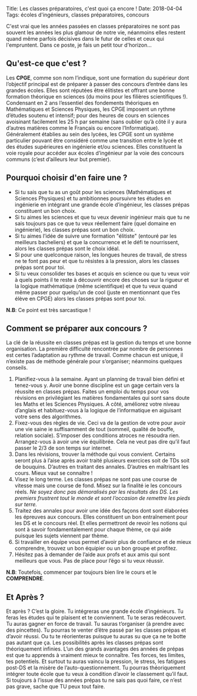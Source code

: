 Title: Les classes préparatoires, c'est quoi ça encore !
Date: 2018-04-04
Tags: écoles d'ingénieurs, classes préparatoires, concours

C'est vrai que les années passées en classes préparatoires ne sont pas souvent les années les plus glamour de notre vie, néanmoins elles restent quand même parfois décisives dans le futur de celles et ceux qui l'empruntent. Dans ce poste, je fais un petit tour d'horizon...

## Qu'est-ce que c'est ?
Les **CPGE**, comme son nom l’indique, sont une formation du supérieur dont l’objectif principal est de préparer à passer des concours d’entrée dans les grandes écoles. Elles sont réputées être élitistes et offrant une bonne formation théorique en sciences (du moins pour les filières scientifiques !). Condensant en 2 ans l’essentiel
des fondements théoriques en Mathématiques et Sciences Physiques, les CPGE imposent un rythme d’études soutenu et intensif; pour des heures de cours en sciences avoisinant facilement les 25 h par semaine (sans oublier qu’à côté il y aura d’autres matières comme le Français ou encore l’Informatique).
Généralement établies au sein des lycées, les CPGE sont un système particulier pouvant être considéré comme une transition entre le lycée et des études supérieures en ingénierie et/ou sciences. Elles constituent la voie royale pour accéder aux écoles d’ingénieur par la voie des concours communs (c’est d’ailleurs leur but premier).

## Pourquoi choisir d'en faire une ?
- Si tu sais que tu as un goût pour les sciences (Mathématiques et Sciences Physiques) et tu ambitionnes poursuivre tes études en ingénierie en intégrant une grande école d’ingénieur, les classes prépas constituent un bon choix.
- Si tu aimes les sciences et que tu veux devenir ingénieur mais que tu ne sais toujours pas ce que tu veux réellement faire (quel domaine en ingénierie), les classes prépas sont un bon choix.
- Si tu aimes l’idée de suivre une formation "élitiste" (entouré par les meilleurs bacheliers) et que la concurrence et le défi te nourrissent, alors les classes prépas sont le choix idéal.
- Si pour une quelconque raison, les longues heures de travail, de stress ne te font pas peur et que tu résistes à la pression, alors les classes prépas sont pour toi.
- Si tu veux consolider tes bases et acquis en science ou que tu veux voir à quels points il te reste à découvrir encore des choses sur la rigueur et la logique mathématique (même scientifique) et que tu veux quand même passer pour quelqu’un de cool (juste en mentionnant que t’es élève en CPGE) alors les classes prépas sont pour toi.

**N.B**: Ce point est très sarcastique !

## Comment se préparer aux concours ?
La clé de la réussite en classes prépas est la gestion du temps et une bonne organisation.
La première difficulté rencontrée par nombre de personnes est certes l’adaptation au rythme de travail. Comme chacun est unique, il n’existe pas de méthode générale pour s’organiser; néanmoins quelques conseils.

1. Planifiez-vous à la semaine. Ayant un planning de travail bien défini et tenez-vous y. Avoir une bonne discipline est un gage certain vers la réussite en classes prépas. Faites un emploi du temps pour vos révisions en
privilégiant les matières fondamentales qui sont sans doute les Maths et les Sciences Physiques. A côté, améliorez votre niveau d’anglais et habituez-vous à la logique de l’informatique en aiguisant votre sens des algorithmes.
2. Fixez-vous des règles de vie. Ceci va de la gestion de votre pour avoir une vie saine ie suffisamment de tout (sommeil, qualité de bouffe, relation sociale). S’imposer des conditions atroces ne résoudra rien. Arrangez-vous à avoir une vie équilibrée. Cela ne veut pas dire qu’il faut passer le 2/3 de son temps sur internet.
3. Dans les révisions, trouver la méthode qui vous convient. Certains seront plus à l’aise après avoir traité plusieurs exercices soit de TDs soit de bouquins. D’autres en traitant des annales. D’autres en maîtrisant les cours. Mieux vaut se connaître !
4. Visez le long terme. Les classes prépas ne sont pas une course de vitesse mais une course de fond. Misez sur la finalité ie les concours réels. *Ne soyez donc pas démoralisés par les résultats des DS. Les premiers frustrent
tout le monde et sont l’occasion de remettre les pieds sur terre.*
5. Traitez des annales pour avoir une idée des façons dont sont élaborées les épreuves aux concours. Elles constituent un bon entraînement pour les DS et le concours réel. Et elles permettront de revoir les notions qui
sont à savoir fondamentalement pour chaque thème, ce qui aide puisque les sujets viennent par thème.
6. Si travailler en équipe vous permet d’avoir plus de confiance et de mieux comprendre, trouvez un bon équipier ou un bon groupe et profitez.
7. Hésitez pas à demander de l’aide aux profs et aux amis qui sont meilleurs que vous. Pas de place pour l’égo si tu veux réussir.

**N.B**: Toutefois, commencer par toujours bien lire le cours et le **COMPRENDRE**.

## Et Après ?
Et après ? C’est la gloire. Tu intégreras une grande école d’ingénieurs. Tu feras les études qui te plaisent et te conviennent. Tu te seras redécouvert. Tu auras gagner en force de travail. Tu sauras t’organiser (à prendre avec des pincettes). Tu pourras te venter d’être passé par les classes prépas et d’avoir réussi. Ou tu te réorienteras puisque tu auras su que ça ne te botte pas autant que ça. Les possibilités après les classes prépas sont théoriquement infinies. L’un des grands avantages des années de prépas est que tu apprends à vraiment mieux
te connaître. Tes forces, tes limites, tes potentiels. Et surtout tu auras vaincu la pression, le stress, les fatigues post-DS et la misère de l’auto-questionnement. Tu pourras théoriquement intégrer toute école que tu veux à condition d’avoir le classement qu’il faut. Si toujours à l’issue des années prépas tu ne sais pas
quoi faire, ce n’est pas grave, sache que TU peux tout faire.
